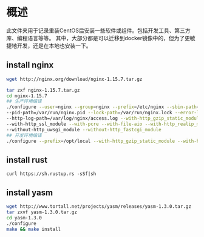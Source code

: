 # 概述
此文件夹用于记录重装CentOS后安装一些软件或组件。包括开发工具、第三方库、编程语言等等。
其中，大部分都是可以迁移到docker镜像中的，但为了更敏捷地开发，还是在本地也安装一下。

## install nginx
```sh
wget http://nginx.org/download/nginx-1.15.7.tar.gz

tar zxf nginx-1.15.7.tar.gz
cd nginx-1.15.7
## 生产环境编译
./configure --user=nginx --group=nginx --prefix=/etc/nginx --sbin-path=/usr/sbin/nginx --conf-path=/etc/nginx/nginx.conf
--pid-path=/var/run/nginx.pid --lock-path=/var/run/nginx.lock --error-log-path=/var/log/nginx/error.log 
--http-log-path=/var/log/nginx/access.log --with-http_gzip_static_module --with-http_stub_status_module 
--with-http_ssl_module --with-pcre --with-file-aio --with-http_realip_module --without-http_scgi_module 
--without-http_uwsgi_module --without-http_fastcgi_module
## 开发环境编译
./configure --prefix=/opt/local --with-http_gzip_static_module --with-http_stub_status_module --with-http_ssl_module --with-pcre --with-file-aio --with-http_realip_module --without-http_scgi_module --without-http_uwsgi_module --without-http_fastcgi_module
```

## install rust
`curl https://sh.rustup.rs -sSf|sh`

## install yasm
```sh
wget http://www.tortall.net/projects/yasm/releases/yasm-1.3.0.tar.gz
tar zxvf yasm-1.3.0.tar.gz
cd yasm-1.3.0
./configure
make && make install
```